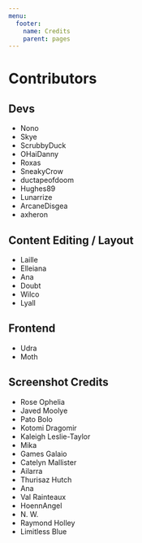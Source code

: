 ```yaml
---
menu:
  footer:
    name: Credits
    parent: pages
---
```

# Contributors

## Devs

* Nono
* Skye
* ScrubbyDuck
* OHaiDanny
* Roxas
* SneakyCrow
* ductapeofdoom
* Hughes89
* Lunarrize
* ArcaneDisgea
* axheron

## Content Editing / Layout

* Laille
* Elleiana
* Ana
* Doubt
* Wilco
* Lyall


## Frontend

* Udra
* Moth

## Screenshot Credits

* Rose Ophelia
* Javed Moolye
* Pato Bolo
* Kotomi Dragomir
* Kaleigh Leslie-Taylor
* Mika
* Games Galaio
* Catelyn Mallister
* Ailarra
* Thurisaz Hutch
* Ana
* Val Rainteaux
* HoennAngel
* N. W.
* Raymond Holley
* Limitless Blue
